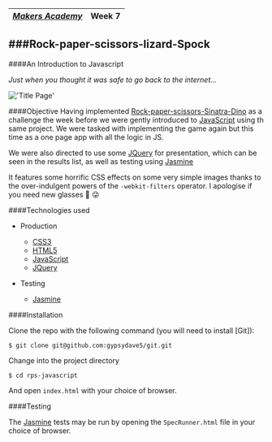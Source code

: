 | [*Makers Academy*](http://www.makersacademy.com) | Week 7 |
| ------------------------------------------------ | ------ |

###Rock-paper-scissors-lizard-Spock
--------------------------
####An Introduction to Javascript

_Just when you thought it was safe to go back to the internet..._

!['Title Page'](http://gypsydave5.github.io/images/readme/rpsls-js-1.png)

####Objective
Having implemented [Rock-paper-scissors-Sinatra-Dino] as a challenge the week
before we were gently introduced to [JavaScript] using th same project. We were
tasked with implementing the game again but this time as a one page app with all
the logic in JS.

We were also directed to use some [JQuery] for presentation, which can be seen in
the results list, as well as testing using [Jasmine]

It features some horrific CSS effects on some very simple images thanks to the
over-indulgent powers of the `-webkit-filters` operator. I apologise if you need
new glasses :eyes: :stuck_out_tongue_winking_eye:

####Technologies used

+ Production
  + [CSS3]
  + [HTML5]
  + [JavaScript]
  + [JQuery]

+ Testing
  + [Jasmine]

####Installation

Clone the repo with the following command (you will need to install [Git]):
```shell
$ git clone git@github.com:gypsydave5/git.git
```

Change into the project directory
```shell
$ cd rps-javascript
```

And open `index.html` with your choice of browser.

####Testing

The [Jasmine] tests may be run by opening the `SpecRunner.html` file in your
choice of browser.


[Rock-paper-scissors-Sinatra-Dino]: rpssd-1.pn://github.com/gypsydave5/rock_paper_scissors_sinatra
[HTML5]: https://developer.mozilla.org/en-US/docs/Web/HTML
[CSS3]: https://developer.mozilla.org/en-US/docs/Web/CSS
[JavaScript]: https://developer.mozilla.org/en-US/docs/Web/JavaScript
[JQuery]: http://jquery.com/
[Jasmine]: http://jasmine.github.io/